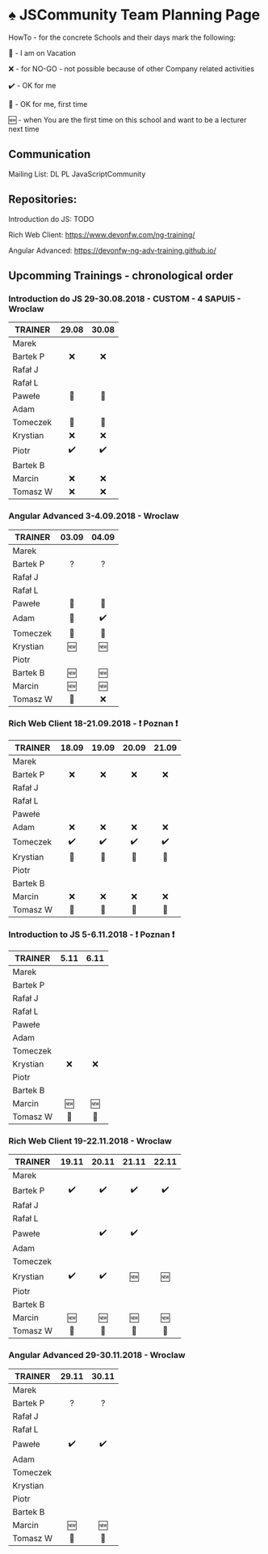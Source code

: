 # :spades: JSCommunity Team Planning Page

HowTo - for the concrete Schools and their days mark the following:

:palm_tree: - I am on Vacation

:x: - for NO-GO - not possible because of other Company related activities

:heavy_check_mark: - OK for me

:beginner: - OK for me, first time

:new: - when You are the first time on this school and want to be a lecturer next time

## Communication

Mailing List: DL PL JavaScriptCommunity

## Repositories:

Introduction do JS: TODO

Rich Web Client: https://www.devonfw.com/ng-training/

Angular Advanced: https://devonfw-ng-adv-training.github.io/

## Upcomming Trainings - chronological order

### Introduction do JS 29-30.08.2018 - CUSTOM - 4 SAPUI5 - Wroclaw
| TRAINER       |      29.08	     |      30.08       |
| --            |      :---:       |      :---:       |
| Marek         |                  |                  |
| Bartek P      |       :x:        |       :x:        |
| Rafał J       |                  |                  |
| Rafał L       |                  |                  |
| Pawełe        |   :palm_tree:    |   :palm_tree:    |
| Adam          |                  |                  |
| Tomeczek      |   :palm_tree:    |   :palm_tree:    |
| Krystian      |       :x:        |       :x:        |
| Piotr         |:heavy_check_mark:|:heavy_check_mark:|
| Bartek B      |                  |                  |
| Marcin        |       :x:        |       :x:        |
| Tomasz W      |       :x:        |       :x:        |

### Angular Advanced 3-4.09.2018 - Wroclaw
| TRAINER       |      03.09	     |      04.09       |
| --            |      :---:       |      :---:       |
| Marek         |                  |                  |
| Bartek P      |        ?         |        ?         |
| Rafał J       |                  |                  |
| Rafał L       |                  |                  |
| Pawełe        |   :palm_tree:    |   :palm_tree:    |
| Adam          |   :palm_tree:    |:heavy_check_mark:|
| Tomeczek      |   :palm_tree:    |   :palm_tree:    |
| Krystian      |      :new:       |      :new:       |
| Piotr         |                  |                  |
| Bartek B      |      :new:       |      :new:       |
| Marcin        |      :new:       |      :new:       |
| Tomasz W      |     :beginner:   |       :x:        |

### Rich Web Client 18-21.09.2018 - :exclamation: Poznan :exclamation:
| TRAINER       |      18.09	     |      19.09       |      20.09	     |      21.09       |
| --            |      :---:       |      :---:       |      :---:       |      :---:       |
| Marek         |                  |                  |                  |                  |
| Bartek P      |       :x:        |       :x:        |       :x:        |       :x:        |
| Rafał J       |                  |                  |                  |                  |
| Rafał L       |                  |                  |                  |                  |
| Pawełe        |                  |                  |                  |                  |
| Adam          |       :x:        |       :x:        |       :x:        |       :x:        |
| Tomeczek      |:heavy_check_mark:|:heavy_check_mark:|:heavy_check_mark:|:heavy_check_mark:|
| Krystian      |   :palm_tree:    |    :palm_tree:   |    :palm_tree:   |   :palm_tree:    |
| Piotr         |                  |                  |                  |                  |
| Bartek B      |                  |                  |                  |                  |
| Marcin        |       :x:        |       :x:        |       :x:        |       :x:        |
| Tomasz W      |   :beginner:     |   :beginner:     |   :beginner:     |   :beginner:     |

### Introduction to JS 5-6.11.2018 - :exclamation: Poznan :exclamation:
| TRAINER       |       5.11	     |       6.11       |
| --            |      :---:       |      :---:       |
| Marek         |                  |                  |
| Bartek P      |                  |                  |
| Rafał J       |                  |                  |
| Rafał L       |                  |                  |
| Pawełe        |                  |                  |
| Adam          |                  |                  |
| Tomeczek      |                  |                  |
| Krystian      |      :x:         |       :x:        |
| Piotr         |                  |                  |
| Bartek B      |                  |                  |
| Marcin        |      :new:       |      :new:       |
| Tomasz W      |    :beginner:    |    :beginner:    |

### Rich Web Client 19-22.11.2018 - Wroclaw
| TRAINER       |      19.11	     |      20.11       |      21.11	     |      22.11       |
| --            |      :---:       |      :---:       |      :---:       |      :---:       |
| Marek         |                  |                  |                  |                  |
| Bartek P      |:heavy_check_mark:|:heavy_check_mark:|:heavy_check_mark:|:heavy_check_mark:|
| Rafał J       |                  |                  |                  |                  |
| Rafał L       |                  |                  |                  |                  |
| Pawełe        |                  |:heavy_check_mark:|:heavy_check_mark:|                  |
| Adam          |                  |                  |                  |                  |
| Tomeczek      |                  |                  |                  |                  |
| Krystian      |:heavy_check_mark:|:heavy_check_mark:|      :new:       |      :new:       |
| Piotr         |                  |                  |                  |                  |
| Bartek B      |                  |                  |                  |                  |
| Marcin        |      :new:       |      :new:       |      :new:       |      :new:       |
| Tomasz W      |  :beginner:      |    :beginner:    |   :beginner:     |    :beginner:    |


### Angular Advanced 29-30.11.2018 - Wroclaw
| TRAINER       |      29.11	     |      30.11       |
| --            |      :---:       |      :---:       |
| Marek         |                  |                  |
| Bartek P      |       ?          |        ?         |
| Rafał J       |                  |                  |
| Rafał L       |                  |                  |
| Pawełe        |:heavy_check_mark:|:heavy_check_mark:|
| Adam          |                  |                  |
| Tomeczek      |                  |                  |
| Krystian      |                  |                  |
| Piotr         |                  |                  |
| Bartek B      |                  |                  |
| Marcin        |      :new:       |      :new:       |
| Tomasz W      |    :beginner:    |    :beginner:    |


